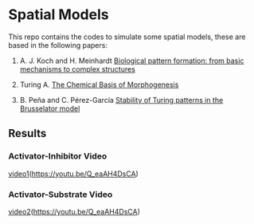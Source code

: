 # Spatial Models

This repo contains the codes to simulate some spatial models, these are based in the following papers:

1. A. J. Koch and H. Meinhardt [Biological pattern formation: from basic mechanisms to complex structures](https://journals.aps.org/rmp/abstract/10.1103/RevModPhys.66.1481)

2. Turing A. [The Chemical Basis of Morphogenesis](http://www.dna.caltech.edu/courses/cs191/paperscs191/turing.pdf)

3. B. Peña and C. Pérez-García [Stability of Turing patterns in the Brusselator model](https://journals.aps.org/pre/abstract/10.1103/PhysRevE.64.056213)

## Results

### Activator-Inhibitor Video
[video1](https://github.com/j-lazo/spatial_models/tree/master/results/activ_inhib_gu_1400.png)(https://youtu.be/Q_eaAH4DsCA)

### Activator-Substrate Video
[video2](https://github.com/j-lazo/spatial_models/tree/master/results/activ_subu1000g.png)(https://youtu.be/Q_eaAH4DsCA)
